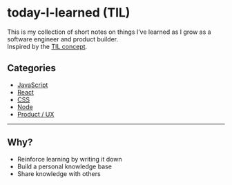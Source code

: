 # today-I-learned (TIL)

This is my collection of short notes on things I’ve learned as I grow as a software engineer and product builder.  
Inspired by the [TIL concept](https://github.com/jbranchaud/til).

## Categories
- [JavaScript](https://github.com/chantelVb/today-I-learned/tree/JavaScript)
- [React](./react)
- [CSS](./css)
- [Node](./node)
- [Product / UX](./product)

---

## Why?
- Reinforce learning by writing it down
- Build a personal knowledge base
- Share knowledge with others
